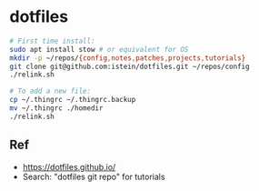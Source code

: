 # dotfiles

```bash
# First time install:
sudo apt install stow # or equivalent for OS
mkdir -p ~/repos/{config,notes,patches,projects,tutorials}
git clone git@github.com:istein/dotfiles.git ~/repos/config
./relink.sh

# To add a new file:
cp ~/.thingrc ~/.thingrc.backup
mv ~/.thingrc ./homedir
./relink.sh
```

## Ref
- https://dotfiles.github.io/
- Search: "dotfiles git repo" for tutorials